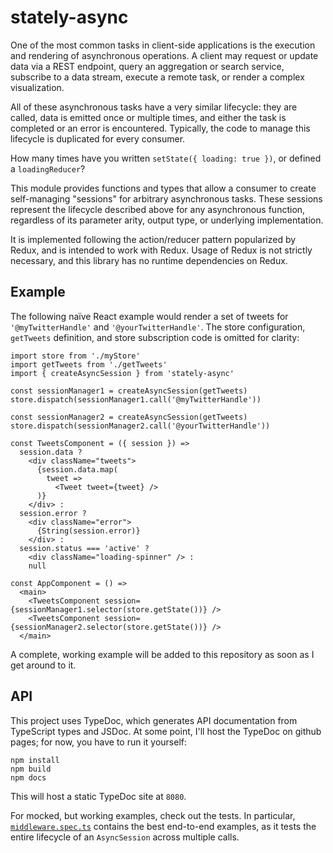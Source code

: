 # stately-async

One of the most common tasks in client-side applications is the execution and rendering of asynchronous operations. A client may request or update data via a REST endpoint, query an aggregation or search service, subscribe to a data stream, execute a remote task, or render a complex visualization.

All of these asynchronous tasks have a very similar lifecycle: they are called, data is emitted once or multiple times, and either the task is completed or an error is encountered. Typically, the code to manage this lifecycle is duplicated for every consumer.

How many times have you written `setState({ loading: true })`, or defined a `loadingReducer`?

This module provides functions and types that allow a consumer to create self-managing "sessions" for arbitrary asynchronous tasks. These sessions represent the lifecycle described above for any asynchronous function, regardless of its parameter arity, output type, or underlying implementation.

It is implemented following the action/reducer pattern popularized by Redux, and is intended to work with Redux. Usage of Redux is not strictly necessary, and this library has no runtime dependencies on Redux.

## Example
The following naïve React example would render a set of tweets for `'@myTwitterHandle'` and `'@yourTwitterHandle'`. The store configuration, `getTweets` definition, and store subscription code is omitted for clarity:

```
import store from './myStore'
import getTweets from './getTweets'
import { createAsyncSession } from 'stately-async'

const sessionManager1 = createAsyncSession(getTweets)
store.dispatch(sessionManager1.call('@myTwitterHandle'))

const sessionManager2 = createAsyncSession(getTweets)
store.dispatch(sessionManager2.call('@yourTwitterHandle'))

const TweetsComponent = ({ session }) =>
  session.data ?
    <div className="tweets">
      {session.data.map(
        tweet =>
          <Tweet tweet={tweet} />
      )}
    </div> :
  session.error ?
    <div className="error">
      {String(session.error)}
    </div> :
  session.status === 'active' ?
    <div className="loading-spinner" /> :
    null

const AppComponent = () =>
  <main>
    <TweetsComponent session={sessionManager1.selector(store.getState())} />
    <TweetsComponent session={sessionManager2.selector(store.getState())} />
  </main>
```

A complete, working example will be added to this repository as soon as I get around to it.

## API
This project uses TypeDoc, which generates API documentation from TypeScript types and JSDoc. At some point, I'll host the TypeDoc on github pages; for now, you have to run it yourself:

```
npm install
npm build
npm docs
```

This will host a static TypeDoc site at `8080`.

For mocked, but working examples, check out the tests. In particular, [`middleware.spec.ts`](/stately-async/src/middleware.spec.ts) contains the best end-to-end examples, as it tests the entire lifecycle of an `AsyncSession` across multiple calls.
